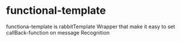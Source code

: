 # functional-template

functiona-template is rabbitTemplate Wrapper that make it easy to set callBack-function on message Recognition
